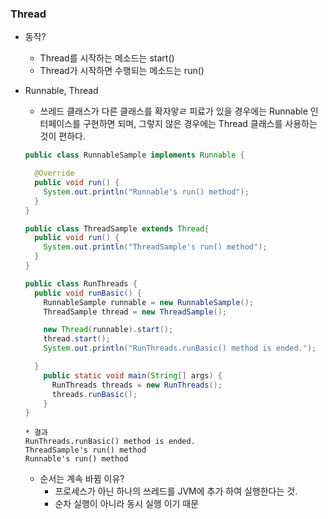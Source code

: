 ### Thread

- 동작?
  - Thread를 시작하는 메소드는 start()
  - Thread가 시작하면 수행되는 메소드는 run()
  
- Runnable, Thread
  - 쓰레드 클래스가 다른 클래스를 확자앟ㄹ 피료가 있을 경우에는 Runnable 인터페이스를 구현하면 되며, 그렇지 않은 경우에는 Thread 클래스를 사용하는 것이 편하다.
  
  ```java
  public class RunnableSample implements Runnable {

    @Override
    public void run() {
      System.out.println("Runnable's run() method");
    }
  }
  ```
  ```java
  public class ThreadSample extends Thread{
    public void run() {
      System.out.println("ThreadSample's run() method");
    }
  }
  ```
  ```java
  public class RunThreads {
    public void runBasic() {
      RunnableSample runnable = new RunnableSample();
      ThreadSample thread = new ThreadSample();

      new Thread(runnable).start();
      thread.start();
      System.out.println("RunThreads.runBasic() method is ended.");

    }
      public static void main(String[] args) {
        RunThreads threads = new RunThreads();
        threads.runBasic();
      }
  }
  ```
  ```
  * 결과
  RunThreads.runBasic() method is ended.
  ThreadSample's run() method
  Runnable's run() method
  ```
  - 순서는 계속 바뀜 이유? 
    - 프로세스가 아닌 하나의 쓰레드를 JVM에 추가 하여 실행한다는 것. 
    - 순차 실행이 아니라 동시 실행 이기 때문
    
  
